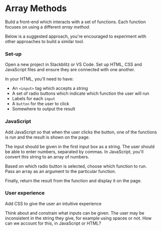 # Array Methods

Build a front-end which interacts with a set of functions. Each function focuses on using a different _array method_.

Below is a suggested approach, you're encouraged to experiment with other approaches to build a similar tool.

### Set-up

Open a new project in Stackblitz or VS Code. Set up HTML, CSS and JavaScript files and ensure they are connected with one another.

In your HTML, you'll need to have:

- An `<input>` tag which accepts a string
- A set of radio buttons which indicate which function the user will run
- Labels for each `input`
- A `button` for the user to click
- Somewhere to output the result

### JavaScript

Add JavaScript so that when the user clicks the button, one of the functions is run and the result is shown on the page.

The input should be given in the first input box as a string. The user should be able to enter numbers, separated by commas. In JavaScript, you'll convert this string to an array of numbers.

Based on which radio button is selected, choose which function to run. Pass an array as an argument to the particular function.

Finally, return the result from the function and display it on the page.

### User experience

Add CSS to give the user an intuitive experience

Think about and constrain what inputs can be given. The user may be inconsistent in the string they give, for example using spaces or not. How can we account for this, in JavaScript or HTML?

